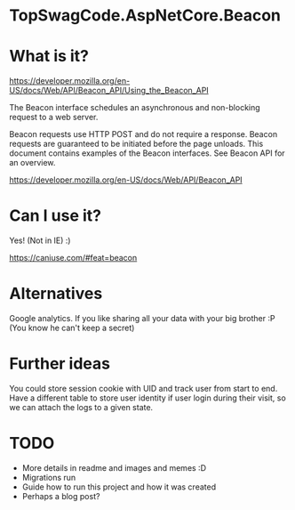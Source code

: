 # TopSwagCode.AspNetCore.Beacon

# What is it?
https://developer.mozilla.org/en-US/docs/Web/API/Beacon_API/Using_the_Beacon_API

The Beacon interface schedules an asynchronous and non-blocking request to a web server.

Beacon requests use HTTP POST and do not require a response.
Beacon requests are guaranteed to be initiated before the page unloads.
This document contains examples of the Beacon interfaces. See Beacon API for an overview.

https://developer.mozilla.org/en-US/docs/Web/API/Beacon_API

# Can I use it?

Yes! (Not in IE) :)

https://caniuse.com/#feat=beacon

# Alternatives

Google analytics. If you like sharing all your data with your big brother :P (You know he can't keep a secret)

# Further ideas

You could store session cookie with UID and track user from start to end.
Have a different table to store user identity if user login during their visit, so we can attach the logs to a given state.


# TODO

* More details in readme and images and memes :D
* Migrations run
* Guide how to run this project and how it was created
* Perhaps a blog post?